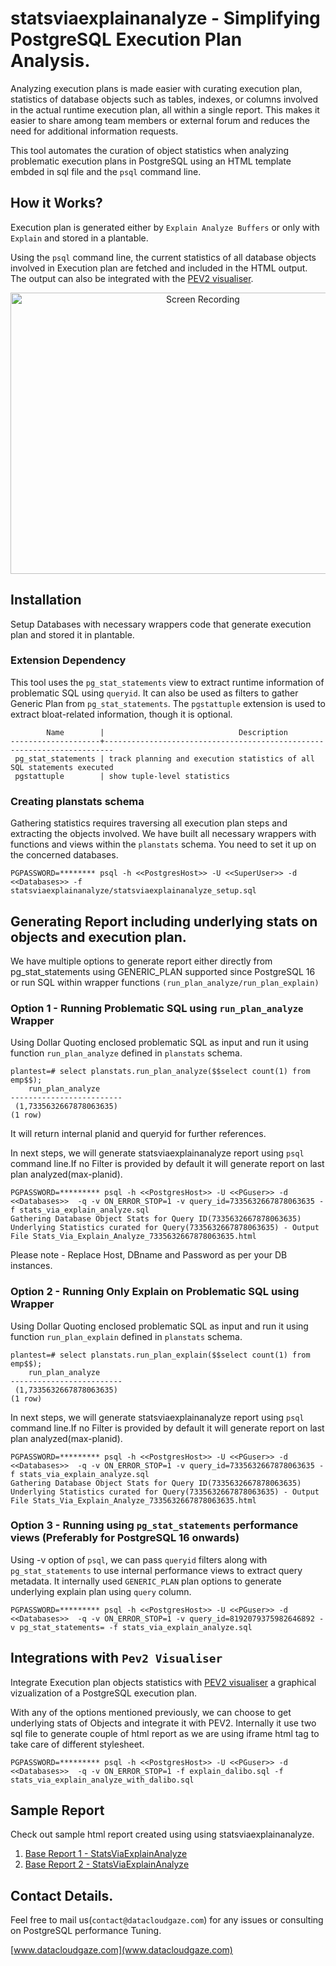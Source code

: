 # statsviaexplainanalyze - Simplifying PostgreSQL Execution Plan Analysis.

Analyzing execution plans is made easier with curating execution plan, statistics of database objects such as tables, indexes, or columns involved in the actual runtime execution plan, all within a single report. This makes it easier to share among team members or external forum and reduces the need for additional information requests.

This tool automates the curation of object statistics when analyzing problematic execution plans in PostgreSQL using an HTML template embded in sql file and the `psql` command line.

## How it Works?
Execution plan is generated either by `Explain Analyze Buffers` or only with `Explain` and stored in a plantable.

Using the `psql` command line, the current statistics of all database objects involved in Execution plan are fetched and included in the HTML output. The output can also be integrated with the [PEV2 visualiser](https://github.com/dalibo/pev2).

<div align="center">
  <img src="https://github.com/user-attachments/assets/6ab56914-2158-44eb-b663-062b861e153b" alt="Screen Recording" width="600" height="450"/>
</div>

## Installation 
Setup Databases with necessary wrappers code that generate execution plan and stored it in plantable.

### Extension Dependency 
This tool uses the `pg_stat_statements` view to extract runtime information of problematic SQL using `queryid`. It can also be used as filters to gather Generic Plan from `pg_stat_statements`. The `pgstattuple` extension is used to extract bloat-related information, though it is optional.

```
        Name        |                              Description
--------------------+------------------------------------------------------------------------
 pg_stat_statements | track planning and execution statistics of all SQL statements executed
 pgstattuple        | show tuple-level statistics

```

### Creating planstats schema
Gathering statistics requires traversing all execution plan steps and extracting the objects involved. We have built all necessary wrappers with functions and views within the `planstats` schema. You need to set it up on the concerned databases.

```
PGPASSWORD=******** psql -h <<PostgresHost>> -U <<SuperUser>> -d <<Databases>> -f statsviaexplainanalyze/statsviaexplainanalyze_setup.sql
```

## Generating Report including underlying stats on objects and execution plan.
We have multiple options to generate report either directly from pg_stat_statements using GENERIC_PLAN supported since PostgreSQL 16 or run SQL within wrapper functions `(run_plan_analyze/run_plan_explain)`

### Option 1 - Running Problematic SQL using `run_plan_analyze` Wrapper

Using Dollar Quoting enclosed problematic SQL as input and run it using function `run_plan_analyze` defined in `planstats` schema.

```
plantest=# select planstats.run_plan_analyze($$select count(1) from emp$$);
    run_plan_analyze
-------------------------
 (1,7335632667878063635)
(1 row)
```
It will return internal planid and queryid for further references.

In next steps, we will generate statsviaexplainanalyze report using `psql` command line.If no Filter is provided by default it will generate report on last plan analyzed(max-planid).

```
PGPASSWORD=********* psql -h <<PostgresHost>> -U <<PGuser>> -d <<Databases>>  -q -v ON_ERROR_STOP=1 -v query_id=7335632667878063635 -f stats_via_explain_analyze.sql
Gathering Database Object Stats for Query ID(7335632667878063635)
Underlying Statistics curated for Query(7335632667878063635) - Output File Stats_Via_Explain_Analyze_7335632667878063635.html
```

Please note - Replace Host, DBname and Password as per your DB instances.

### Option 2 - Running Only Explain on Problematic SQL using Wrapper

Using Dollar Quoting enclosed problematic SQL as input and run it using function `run_plan_explain` defined in `planstats` schema.

```
plantest=# select planstats.run_plan_explain($$select count(1) from emp$$);
    run_plan_analyze
-------------------------
 (1,7335632667878063635)
(1 row)
```

In next steps, we will generate statsviaexplainanalyze report using `psql` command line.If no Filter is provided by default it will generate report on last plan analyzed(max-planid).

```
PGPASSWORD=********* psql -h <<PostgresHost>> -U <<PGuser>> -d <<Databases>>  -q -v ON_ERROR_STOP=1 -v query_id=7335632667878063635 -f stats_via_explain_analyze.sql
Gathering Database Object Stats for Query ID(7335632667878063635)
Underlying Statistics curated for Query(7335632667878063635) - Output File Stats_Via_Explain_Analyze_7335632667878063635.html
```

### Option 3 - Running using `pg_stat_statements` performance views (Preferably for PostgreSQL 16 onwards)
Using -v option of `psql`, we can pass `queryid` filters along with `pg_stat_statements` to use internal performance views to extract query metadata. It internally used `GENERIC_PLAN` plan options to generate underlying explain plan using `query` column.

```
PGPASSWORD=********* psql -h <<PostgresHost>> -U <<PGuser>> -d <<Databases>>  -q -v ON_ERROR_STOP=1 -v query_id=8192079375982646892 -v pg_stat_statements= -f stats_via_explain_analyze.sql
```

## Integrations with `Pev2 Visualiser`
Integrate Execution plan objects statistics with [PEV2 visualiser](https://github.com/dalibo/pev2) a graphical vizualization of a PostgreSQL execution plan.

With any of the options mentioned previously, we can choose to get underlying stats of Objects and integrate it with PEV2. 
Internally it use two sql file to generate couple of html report as we are using iframe html tag to take care of different stylesheet.

```
PGPASSWORD=********* psql -h <<PostgresHost>> -U <<PGuser>> -d <<Databases>>  -q -v ON_ERROR_STOP=1 -f explain_dalibo.sql -f stats_via_explain_analyze_with_dalibo.sql
```
## Sample Report 
Check out sample html report created using using statsviaexplainanalyze.
1. <a href="https://htmlpreview.github.io/?https://github.com/dcgadmin/statsviaexplainanalyze/blob/main/samplereport/Stats_Via_Explain_Analyze_7740365855379636009.html" target="_blank">Base Report 1 - StatsViaExplainAnalyze</a>
2. <a href="https://htmlpreview.github.io/?https://github.com/dcgadmin/statsviaexplainanalyze/blob/main/samplereport/Stats_Via_Explain_Analyze_1545576602608240663.html" target="_blank">Base Report 2 - StatsViaExplainAnalyze</a>

## Contact Details.
Feel free to mail us(`contact@datacloudgaze.com`) for any issues or consulting on PostgreSQL performance Tuning.

[www.datacloudgaze.com](www.datacloudgaze.com)


